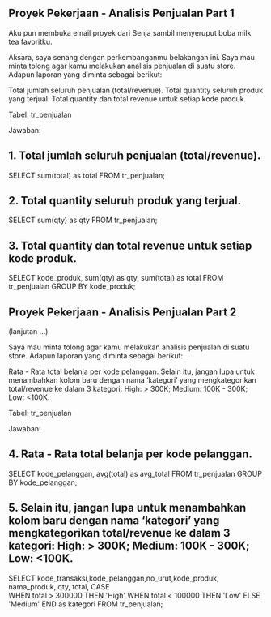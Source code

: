 ## Proyek Pekerjaan - Analisis Penjualan Part 1

Aku pun membuka email proyek dari Senja sambil menyeruput boba milk tea favoritku.

Aksara, saya senang dengan perkembanganmu belakangan ini. Saya mau minta tolong agar kamu melakukan analisis penjualan di suatu store. Adapun laporan yang diminta sebagai berikut:

Total jumlah seluruh penjualan (total/revenue).
Total quantity seluruh produk yang terjual.
Total quantity dan total revenue untuk setiap kode produk.

Tabel: tr_penjualan

Jawaban:

## 1. Total jumlah seluruh penjualan (total/revenue).

SELECT sum(total) as total
FROM tr_penjualan;

## 2. Total quantity seluruh produk yang terjual.

SELECT sum(qty) as qty
FROM tr_penjualan;

## 3. Total quantity dan total revenue untuk setiap kode produk.

SELECT kode_produk, sum(qty) as qty, sum(total) as total
FROM tr_penjualan
GROUP BY kode_produk;

## Proyek Pekerjaan - Analisis Penjualan Part 2

(lanjutan ...)

Saya mau minta tolong agar kamu melakukan analisis penjualan di suatu store. Adapun laporan yang diminta sebagai berikut:

Rata - Rata total belanja per kode pelanggan.
Selain itu, jangan lupa untuk menambahkan kolom baru dengan nama ‘kategori’ yang mengkategorikan total/revenue ke dalam 3 kategori: High: > 300K; Medium: 100K - 300K; Low: <100K.

Tabel: tr_penjualan

Jawaban:

## 4. Rata - Rata total belanja per kode pelanggan.

SELECT kode_pelanggan, avg(total) as avg_total
FROM tr_penjualan
GROUP BY kode_pelanggan;

## 5. Selain itu, jangan lupa untuk menambahkan kolom baru dengan nama ‘kategori’ yang mengkategorikan total/revenue ke dalam 3 kategori: High: > 300K; Medium: 100K - 300K; Low: <100K.

SELECT kode_transaksi,kode_pelanggan,no_urut,kode_produk, nama_produk, qty, total,
CASE  
 WHEN total > 300000 THEN 'High'
WHEN total < 100000 THEN 'Low'
ELSE 'Medium'
END as kategori
FROM tr_penjualan;

